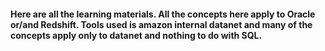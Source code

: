#### Here are all the learning materials. All the concepts here apply to Oracle or/and Redshift. Tools used is amazon internal datanet and many of the concepts apply only to datanet and nothing to do with SQL.
